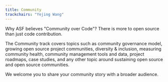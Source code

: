 ```yaml
---
title: Community
trackchairs: "Yejing Wang"
---
```


Why ASF believes "Community over Code"? There is more to open source than just code contribution.

The Community track covers topics such as community governance model, growing open source project communities, diversity & inclusion, measuring community health, community management tools and data, project roadmaps, case studies, and any other topic around sustaining open source and open source communities.

We welcome you to share your community story with a broader audience.
